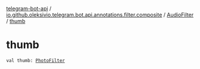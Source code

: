 [telegram-bot-api](../../index.md) / [io.github.oleksivio.telegram.bot.api.annotations.filter.composite](../index.md) / [AudioFilter](index.md) / [thumb](./thumb.md)

# thumb

`val thumb: `[`PhotoFilter`](../-photo-filter/index.md)